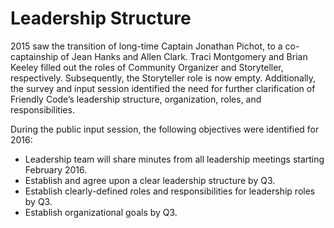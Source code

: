# Leadership Structure 
2015 saw the transition of long-time Captain Jonathan Pichot, to a co-captainship of Jean Hanks and Allen Clark. Traci Montgomery and Brian Keeley filled out the roles of Community Organizer and Storyteller, respectively. Subsequently, the Storyteller role is now empty. Additionally, the survey and input session identified the need for further clarification of Friendly Code’s leadership structure, organization, roles, and responsibilities.

During the public input session, the following objectives were identified for 2016:
- Leadership team will share minutes from all leadership meetings starting February 2016.
- Establish and agree upon a clear leadership structure by Q3. 
- Establish clearly-defined roles and responsibilities for leadership roles by Q3.
- Establish organizational goals by Q3.

